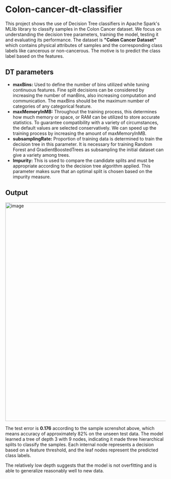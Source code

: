 # Colon-cancer-dt-classifier
This project shows the use of Decision Tree classifiers in Apache Spark's MLlib library to classify samples in the Colon Cancer dataset. We focus on understanding the decision tree parameters, training the model, testing it and evaluating its performance. The dataset is **"Colon Cancer Dataset"** which contains physical attributes of samples and the corresponding class labels like cancerous or non-cancerous. The motive is to predict the class label based on the features.

## DT parameters
- **maxBins:** Used to define the number of bins utilized while tuning continuous features. Fine split decisions can be considered by increasing the number of manBins, also increasing computation and communication. The maxBins should be the maximum number of categories of any categorical feature.
- **maxMemoryInMB:** Throughout the training process, this determines how much memory or space, or RAM can be utilized to store accurate statistics. To guarantee compatibility with a variety of circumstances, the default values are selected conservatively. We can speed up the training process by increasing the amount of maxMemoryInMB.
- **subsamplingRate:** Proportion of training data is determined to train the decision tree in this parameter. It is necessary for training Random Forest and GradientBoostedTrees as subsampling the initial dataset can give a variety among trees.
- **Impurity:** This is used to compare the candidate splits and must be appropriate according to the decision tree algorithm applied. This parameter makes sure that an optimal split is chosen based on the impurity measure.


## Output
<img width="1096" height="685" alt="image" src="https://github.com/user-attachments/assets/b5721a94-797f-4413-9b39-c2fc311bd436" />

The test error is **0.176** according to the sample screnshot above, which means accuracy of approximately 82% on the unseen test data. The model learned a tree of depth 3 with 9 nodes, indicating it made three hierarchical splits to classify the samples. Each internal node represents a decision based on a feature threshold, and the leaf nodes represent the predicted class labels.

The relatively low depth suggests that the model is not overfitting and is able to generalize reasonably well to new data.
